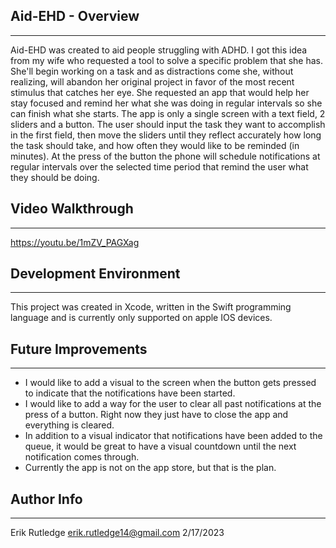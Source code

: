## Aid-EHD - Overview
---
Aid-EHD was created to aid people struggling with ADHD. I got this idea from my wife who requested a tool to solve a specific problem that she has. She'll begin working on a task and as distractions come she, without realizing, will abandon her original project in favor of the most recent stimulus that catches her eye. She requested an app that would help her stay focused and remind her what she was doing in regular intervals so she can finish what she starts. The app is only a single screen with a text field, 2 sliders and a button. The user should input the task they want to accomplish in the first field, then move the sliders until they reflect accurately how long the task should take, and how often they would like to be reminded (in minutes). At the press of the button the phone will schedule notifications at regular intervals over the selected time period that remind the user what they should be doing.


## Video Walkthrough
---
https://youtu.be/1mZV_PAGXag

## Development Environment
---
This project was created in Xcode, written in the Swift programming language and is currently only supported on apple IOS devices.

## Future Improvements
---
- I would like to add a visual to the screen when the button gets pressed to indicate that the notifications have been started.
- I would like to add a way for the user to clear all past notifications at the press of a button. Right now they just have to close the app and everything is cleared.
- In addition to a visual indicator that notifications have been added to the queue, it would be great to have a visual countdown until the next notification comes through.
- Currently the app is not on the app store, but that is the plan.

## Author Info
---
Erik Rutledge 
erik.rutledge14@gmail.com 
2/17/2023

